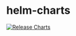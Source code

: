 # helm-charts
[![Release Charts](https://github.com/highwind/helm-charts/actions/workflows/release.yml/badge.svg?branch=main)](https://github.com/highwind/helm-charts/actions/workflows/release.yml)
